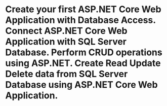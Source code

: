 # Create your first ASP.NET Core Web Application with Database Access. Connect ASP.NET Core Web Application with SQL Server Database. Perform CRUD operations using ASP.NET. Create Read Update Delete data from SQL Server Database using ASP.NET Core Web Application.
